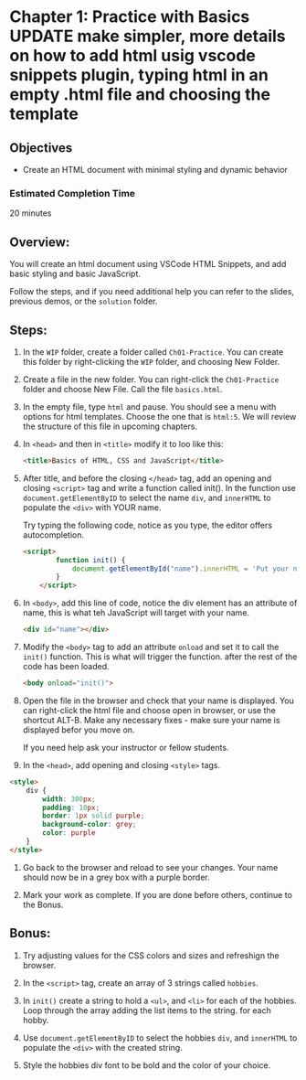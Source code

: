 # Chapter 1: Practice with Basics UPDATE make simpler, more details on how to add html usig vscode snippets plugin, typing html in an empty .html file and choosing the template
## Objectives
* Create an HTML document with minimal styling and dynamic behavior

### Estimated Completion Time 
20 minutes

## Overview:
You will create an html document using VSCode HTML Snippets, and add basic styling and basic JavaScript.

Follow the steps, and if you need additional help you can refer to the slides, previous demos, or the `solution` folder.

## Steps:

1. In the `WIP` folder, create a folder called `Ch01-Practice`. You can create this folder by right-clicking the `WIP` folder, and choosing New Folder.

1. Create a file in the new folder. You can right-click the `Ch01-Practice` folder and choose New File. Call the file `basics.html`.  

1. In the empty file, type `html` and pause. You should see a menu with options for html templates. Choose the one that is `html:5`. We will review the structure of this file in upcoming chapters.

1. In `<head>` and then in `<title>` modify it to loo like this:
    ```html
    <title>Basics of HTML, CSS and JavaScript</title>
    ```
1. After title, and before the closing `</head>` tag, add an opening and closing `<script>` tag and write a function called init(). In the function use `document.getElementByID` to select the name `div`, and `innerHTML` to populate the `<div>` with YOUR name.

    Try typing the following code, notice as you type, the editor offers autocompletion.

    ```html
    <script>
            function init() {
                document.getElementById("name").innerHTML = 'Put your name in here';
            }
        </script>
    ```            

1. In `<body>`, add this line of code, notice the div element has an attribute of name, this is what teh JavaScript will target with your name.
    ```html
    <div id="name"></div>
    ```

1. Modify the `<body>` tag to add an attribute `onload` and set it to call the `init()` function. This is what will trigger the function. after the rest of the code has been loaded.
    ```html
    <body onload="init()">
    ```

1. Open the file in the browser and check that your name is displayed. You can right-click the html file and choose open in browser, or use the shortcut ALT-B. Make any necessary fixes - make sure your name is displayed befor you move on.

    If you need help ask your instructor or fellow students.

1. In the `<head>`, add opening and closing `<style>` tags.
```html
<style>
    div {
        width: 300px;
        padding: 10px;
        border: 1px solid purple;
        background-color: grey;
        color: purple
    }
</style>
```

1. Go back to the browser and reload to see your changes. Your name should now be in a grey box with a purple border.

1. Mark your work as complete. If you are done before others, continue to the Bonus.

## Bonus:

1. Try adjusting values for the CSS colors and sizes and refreshign the browser.

1. In the `<script>` tag, create an array of 3 strings called `hobbies`. 

1. In `init()` create a string to hold a `<ul>`, and `<li>` for each of the  hobbies. Loop through the array adding the list items to the string. 
for each hobby. 

1. Use `document.getElementByID` to select the hobbies `div`, and `innerHTML` to populate the `<div>` with the created string.

1. Style the hobbies div font to be bold and the color of your choice.



